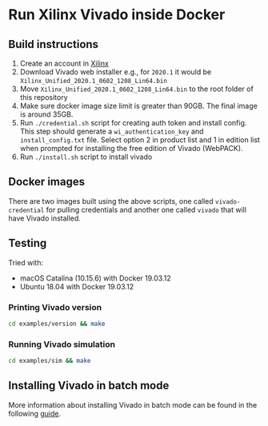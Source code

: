 # Run Xilinx Vivado inside Docker

## Build instructions

1. Create an account in [Xilinx](https://www.xilinx.com/registration/create-account.html)
2. Download Vivado web installer e.g., for `2020.1` it would be `Xilinx_Unified_2020.1_0602_1208_Lin64.bin`
3. Move `Xilinx_Unified_2020.1_0602_1208_Lin64.bin` to the root folder of this repository
4. Make sure docker image size limit is greater than 90GB. The final image is around 35GB.
5. Run `./credential.sh` script for creating auth token and install config. This step should generate a `wi_authentication_key` and `install_config.txt` file. Select option 2 in product list and 1 in edition list when prompted for installing the free edition of Vivado (WebPACK).
6. Run `./install.sh` script to install vivado

## Docker images

There are two images built using the above scripts, one called `vivado-credential` for pulling credentials and another one called `vivado` that will have Vivado installed.

## Testing

Tried with:
* macOS Catalina (10.15.6) with Docker 19.03.12
* Ubuntu 18.04 with Docker 19.03.12

### Printing Vivado version

```bash
cd examples/version && make
```

### Running Vivado simulation

```bash
cd examples/sim && make
```

## Installing Vivado in batch mode

More information about installing Vivado in batch mode can be found in the following [guide](https://www.xilinx.com/support/documentation/sw_manuals/xilinx2020_1/ug973-vivado-release-notes-install-license.pdf).
